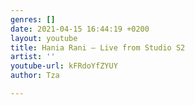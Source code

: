 ```yaml
---
genres: []
date: 2021-04-15 16:44:19 +0200
layout: youtube
title: Hania Rani – Live from Studio S2
artist: ''
youtube-url: kFRdoYfZYUY
author: Tza

---
```

